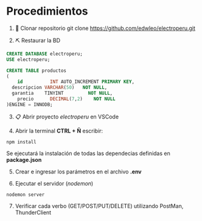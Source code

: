 # Procedimientos

1. 👝 Clonar repositorio
git clone https://github.com/edwleo/electroperu.git

2. ⛏️ Restaurar la BD
```sql
CREATE DATABASE electroperu;
USE electroperu;

CREATE TABLE productos
(
	id          INT AUTO_INCREMENT PRIMARY KEY,
  descripcion VARCHAR(50) 	NOT NULL,
  garantia    TINYINT 		  NOT NULL,
	precio      DECIMAL(7,2)	NOT NULL
)ENGINE = INNODB;
```

3. 📋 Abrir proyecto _electroperu_ en VSCode

4. Abrir la terminal **CTRL + Ñ** escribir:
```
npm install
```
Se ejecutará la instalación de todas las dependecias definidas en **package.json**

5. Crear e ingresar los parámetros en el archivo **.env**

6. Ejecutar el servidor (_nodemon_)
```
nodemon server
```

7. Verificar cada verbo (GET/POST/PUT/DELETE) utilizando PostMan, ThunderClient
